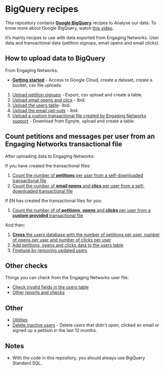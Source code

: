 # BigQuery recipes

This repository contains **[Google BigQuery](https://bigquery.cloud.google.com/)** recipes to Analyse our data. To know more about Google BigQuery, watch [this video](https://www.youtube.com/watch?v=eyBK9nj-7AA).

It’s mainly recipes to use with data exported from Engaging Networks. User data and transactional data (petition signups, email opens and email clicks).

## How to **upload data** to BigQuery

From Engaging Networks:

* **[Getting started](prepare-to-bigquery.md)** - Access to Google Cloud, create a dataset, create a bucket, csv file uploads.

1. [Upload petition signups](upload-petitions-transactional.md) - Export, csv upload and create a table.
2. [Upload email opens and clics](upload-mails-transactional.md) - Ibid.
3. [Upload the users table](upload-users-table.md)- Ibid.
4. [Upload the email opt-outs](upload-optouts.md) - Ibid.
5. [Upload a custom transactional file created by Engaging Networks support](upload-custom-transactional.md) - Download from Egnyte, upload and create a table.

## Count **petitions and messages per user** from an Engaging Networks transactional file

After uploading data to Engaging Networks:

If you have created the transactional files:

1. [Count the number of **petitions** per user from a self-downloaded transactional file](count-petitions-per-user-from-transactional.sql)
2. [Count the number of **email opens** and **clics** per user from a self-downloaded transactional file](count-messages-per-user-from-transactional.sql)

If EN has created the transactional files for you:

1. [Count the number of of **petitions**, **opens** and **clicks** per user from a **custom provided** transactional file](process-custom-transactional.sql)

And then:

1. [**Cross** the users database with the number of petitions per user, number of opens per user and number of clicks per user](cross-signups-opens-clics-with-users.sql)
2. [Add petitions, opens and clicks data to the users table](enhance-users-table.md)
3. [Finetune by removing updated users](tune-updated-users.sql)

## Other checks

Things you can check from the Engaging Networks user file:

* [Check invalid fields in the users table](check-invalid-from-users.sql)
* [Other reports and checks](other-reports.sql)

## Other

* [Utilities](utilities.sql)
* [Delete inactive users](delete-inactive.sql) - Delete users that didn't open, clicked an email or signed up a petition in the last 12 months.

## Notes

* With the code in this repository, you should always use BigQuery Standard SQL.
